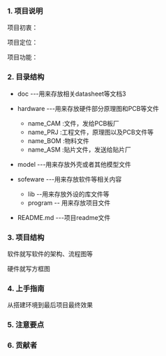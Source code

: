 ### 1. 项目说明

项目初衷：

项目定位：

项目功能：

### 2. 目录结构  

* doc      ---用来存放相关datasheet等文档3
* hardware  ---用来存放硬件部分原理图和PCB等文件
  * name_CAM  :文件，发给PCB板厂
  * name_PRJ :工程文件，原理图以及PCB文件等
  * name_BOM :物料文件
  * name_ASM :贴片文件，发送给贴片厂

* model      ---用来存放外壳或者其他模型文件
* sofeware   ---用来存放软件等相关内容
  * lib     --用来存放外设的库文件等
  * program   -- 用来存放项目文件
* README.md    ---项目readme文件

### 3. 项目结构

软件就写软件的架构、流程图等

硬件就写方框图

### 4. 上手指南

从搭建环境到最后项目最终效果

### 5. 注意要点



### 6. 贡献者



